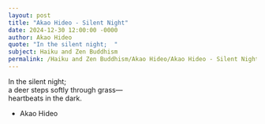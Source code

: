 ```yaml
---
layout: post
title: "Akao Hideo - Silent Night"
date: 2024-12-30 12:00:00 -0000
author: Akao Hideo
quote: "In the silent night;  "
subject: Haiku and Zen Buddhism
permalink: /Haiku and Zen Buddhism/Akao Hideo/Akao Hideo - Silent Night
---
```


In the silent night;  
a deer steps softly through grass—  
heartbeats in the dark.

- Akao Hideo
